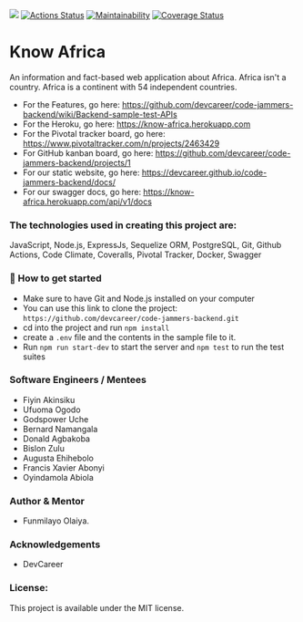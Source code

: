 [![](https://img.shields.io/badge/Reviewed_by-Hound-blueviolet.svg)](https://houndci.com) [![Actions Status](https://github.com/devcareer/code-jammers-backend/workflows/Nodejs%20CI/badge.svg)](https://github.com/devcareer/code-jammers-backend/actions) [![Maintainability](https://api.codeclimate.com/v1/badges/4f89b447ad9e9ead60db/maintainability)](https://codeclimate.com/github/devcareer/code-jammers-backend/maintainability) [![Coverage Status](https://coveralls.io/repos/github/devcareer/code-jammers-backend/badge.svg?branch=develop)](https://coveralls.io/github/devcareer/code-jammers-backend?branch=develop)


# Know Africa

An information and fact-based web application about Africa. Africa isn't a country. Africa is a continent with 54 independent countries.

- For the Features, go here: https://github.com/devcareer/code-jammers-backend/wiki/Backend-sample-test-APIs
- For the Heroku, go here: https://know-africa.herokuapp.com
- For the Pivotal tracker board, go here: https://www.pivotaltracker.com/n/projects/2463429
- For GitHub kanban board, go here: https://github.com/devcareer/code-jammers-backend/projects/1
- For our static website, go here: https://devcareer.github.io/code-jammers-backend/docs/
- For our swagger docs, go here: https://know-africa.herokuapp.com/api/v1/docs

### The technologies used in creating this project are:

JavaScript, Node.js, ExpressJs, Sequelize ORM, PostgreSQL, Git, Github Actions, Code Climate, Coveralls, Pivotal Tracker, Docker, Swagger

### :rocket: How to get started

- Make sure to have Git and Node.js installed on your computer
- You can use this link to clone the project: `https://github.com/devcareer/code-jammers-backend.git`
- cd into the project and run `npm install`
- create a `.env` file and the contents in the sample file to it.
- Run `npm run start-dev` to start the server and `npm test` to run the test suites

### Software Engineers / Mentees

- Fiyin Akinsiku
- Ufuoma Ogodo
- Godspower Uche
- Bernard Namangala
- Donald Agbakoba
- Bislon Zulu
- Augusta Ehihebolo
- Francis Xavier Abonyi
- Oyindamola Abiola

### Author & Mentor

- Funmilayo Olaiya.

### Acknowledgements

- DevCareer

### License:

This project is available under the MIT license.

